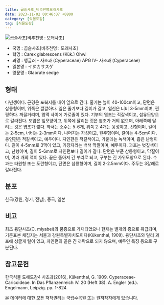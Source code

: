 ```yaml
---
title: 곱슬사초_비추천명모래사초
date: 2023-11-02 00:46:07 +0800
category: [식물도감]
tag: [식물도감]
---
```




![곱슬사초[비추천명 : 모래사초]](/fileUpload/plants/basic/Cyperaceae/Carex/5268/5268_1_th2.jpg)
- 국명 : 곱슬사초[비추천명 : 모래사초]
- 학명 : Carex glabrescens (Kük.) Ohwi
- 과명 : 앵글러 - 사초과 (Cyperaceae) APG Ⅳ- 사초과 (Cyperaceae)
- 일본명 : イヌカサスゲ
- 영문명 : Glabrate sedge


## 형태
다년생이다. 근경은 포복지를 내어 옆으로 긴다. 줄기는 높이 40-100cm이고, 단면은 삼릉형이며, 위쪽은 깔깔하다. 잎은 줄기보다 길이가 길고, 엽신은 너비 3-5mm이며, 편평하다. 까끌거리며, 엽맥 사이에 가로줄이 있다. 기부의 엽초는 적갈색이고, 섬유모양으로 갈라진다. 포엽은 잎모양이고, 위쪽에 달리는 것은 엽초가 거의 없으며, 아래쪽에 달리는 것은 엽초가 짧다. 화서는 소수는 5-6개, 위쪽 2-4개는 웅성이고, 선형이며, 길이는 2-5cm, 너비는 2-3mm이다. 나머지는 자성이고, 원주형이며, 길이는 4-5cm이다. 웅인편은 적갈색이고, 예두이다. 자인편은 적갈색이고, 가운데는 녹색이며, 좁은 난형이다. 길이 4-5mm로 3맥이 있고, 가장자리는 백색 막질이며, 예두이다. 과포는 볏짚색이고, 난형이며, 길이 5-6mm로 자인편보다 길이가 길다. 단면은 부푼 삼릉형이고, 막질이며, 여러 개의 맥이 있다. 끝은 좁아져 긴 부리로 되고, 구부는 긴 가위모양으로 된다. 수과는 타원형 또는 도란형이고, 단면은 삼릉형이며, 길이 2-2.5mm이다. 주두는 3갈래로 갈라진다.
## 분포
한국(강원, 경기, 전남), 중국, 일본
## 비고
최초 융단사초(C. miyabei)의 품종으로 기재되었으나 현재는 별개의 종으로 취급되며, 기준표본 채집지는 서울과 강원특별자치도이다(Kükenthal, 1909). 융단사초와 달리 과포에 성글게 털이 있고, 자인편의 끝은 긴 까락으로 되지 않으며, 예두인 특징 등으로 구분된다.
## 참고문헌
한국식물 도해도감4 사초과(2016), Kükenthal, G. 1909. Cyperaceae-Caricoideae. In Das Pflanzenreich IV. 20 (Heft 38). A. Engler (ed.). Engelmann, Leipzig. pp. 1-824.






본 데이터에 대한 모든 저작권리는 국립수목원 또는 원저작자에게 있습니다.
